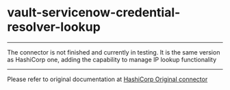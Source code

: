 # vault-servicenow-credential-resolver-lookup

----

The connector is not finished and currently in testing.
It is the same version as HashiCorp one, adding the capability to manage IP lookup functionality

----

Please refer to original documentation at [HashiCorp Original connector]

[HashiCorp Original connector]: https://github.com/hashicorp/vault-servicenow-credential-resolver
